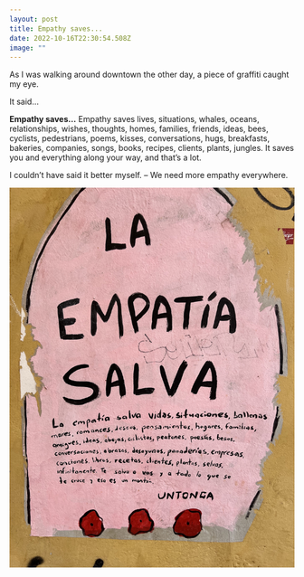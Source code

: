 ```yaml
---
layout: post
title: Empathy saves...
date: 2022-10-16T22:30:54.508Z
image: ""
---
```

As I was walking around downtown the other day, a piece of graffiti caught my eye.

It said…<!--more-->

**Empathy saves…**
Empathy saves lives, situations, whales, oceans, relationships, wishes, thoughts, homes, families, friends, ideas, bees, cyclists, pedestrians, poems, kisses, conversations, hugs, breakfasts, bakeries, companies, songs, books, recipes, clients, plants, jungles. It saves you and everything along your way, and that’s a lot. 

I couldn’t have said it better myself. – We need more empathy everywhere.

![La empatia salva](/assets/img_1464.jpeg)